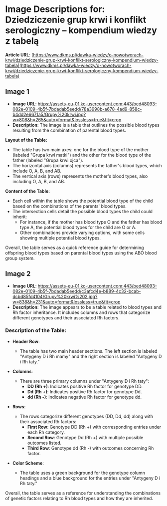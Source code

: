 # Image Descriptions for: Dziedziczenie grup krwi i konflikt serologiczny – kompendium wiedzy z tabelą

**Article URL**: [https://www.dkms.pl/dawka-wiedzy/o-nowotworach-krwi/dziedziczenie-grup-krwi-konflikt-serologiczny-kompendium-wiedzy-tabela](https://www.dkms.pl/dawka-wiedzy/o-nowotworach-krwi/dziedziczenie-grup-krwi-konflikt-serologiczny-kompendium-wiedzy-tabela)

## Image 1
- **Image URL**: https://assets-eu-01.kc-usercontent.com:443/bed48093-082e-0109-4b5f-7bdadab5eedd/78a3998b-a678-4ad9-858c-b4dd2e6671a5/Grupy%20krwi.jpg?w=808&h=265&auto=format&lossless=true&fit=crop
- **Description**: The image is a table that outlines the possible blood types resulting from the combination of parental blood types. 

**Layout of the Table:**
- The table has two main axes: one for the blood type of the mother (labeled "Grupa krwi matki") and the other for the blood type of the father (labeled "Grupa krwi ojca").
- The horizontal axis (columns) represents the father's blood types, which include O, A, B, and AB.
- The vertical axis (rows) represents the mother's blood types, also including O, A, B, and AB.

**Content of the Table:**
- Each cell within the table shows the potential blood type of the child based on the combinations of the parents' blood types.
- The intersection cells detail the possible blood types the child could inherit:
  - For instance, if the mother has blood type O and the father has blood type A, the potential blood types for the child are O or A.
  - Other combinations provide varying options, with some cells showing multiple potential blood types.

Overall, the table serves as a quick reference guide for determining offspring blood types based on parental blood types using the ABO blood group system.

## Image 2
- **Image URL**: https://assets-eu-01.kc-usercontent.com:443/bed48093-082e-0109-4b5f-7bdadab5eedd/c3afcd4e-b889-4c32-bcab-dcbd85fd4104/Grupy%20krwi%202.jpg?w=838&h=231&auto=format&lossless=true&fit=crop
- **Description**: The image appears to be a table related to blood types and Rh factor inheritance. It includes columns and rows that categorize different genotypes and their associated Rh factors.

### Description of the Table:

- **Header Row**: 
  - The table has two main header sections. The left section is labeled "Antygeny D i Rh mamy" and the right section is labeled "Antygeny D i Rh taty."
  
- **Columns**:
  - There are three primary columns under "Antygeny D i Rh taty":
    - **DD (Rh +)**: Indicates positive Rh factor for genotype DD.
    - **Dd (Rh +)**: Indicates positive Rh factor for genotype Dd.
    - **dd (Rh -)**: Indicates negative Rh factor for genotype dd.
    
- **Rows**: 
  - The rows categorize different genotypes (DD, Dd, dd) along with their associated Rh factors:
    - **First Row**: Genotype DD (Rh +) with corresponding entries under each Rh category.
    - **Second Row**: Genotype Dd (Rh +) with multiple possible outcomes listed.
    - **Third Row**: Genotype dd (Rh -) with outcomes concerning Rh factor.

- **Color Scheme**: 
  - The table uses a green background for the genotype column headings and a blue background for the entries under "Antygeny D i Rh taty."

Overall, the table serves as a reference for understanding the combinations of genetic factors relating to Rh blood types and how they are inherited.

